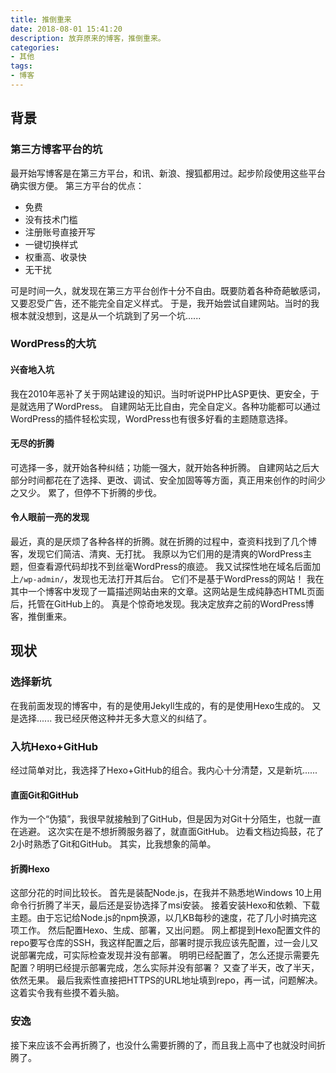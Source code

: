 ```yaml
---
title: 推倒重来
date: 2018-08-01 15:41:20
description: 放弃原来的博客，推倒重来。
categories:
- 其他
tags:
- 博客
---
```


## 背景
### 第三方博客平台的坑
最开始写博客是在第三方平台，和讯、新浪、搜狐都用过。起步阶段使用这些平台确实很方便。
第三方平台的优点：

- 免费
- 没有技术门槛
- 注册账号直接开写
- 一键切换样式
- 权重高、收录快
- 无干扰

可是时间一久，就发现在第三方平台创作十分不自由。既要防着各种奇葩敏感词，又要忍受广告，还不能完全自定义样式。
于是，我开始尝试自建网站。当时的我根本就没想到，这是从一个坑跳到了另一个坑......
### WordPress的大坑
#### 兴奋地入坑
我在2010年恶补了关于网站建设的知识。当时听说PHP比ASP更快、更安全，于是就选用了WordPress。
自建网站无比自由，完全自定义。各种功能都可以通过WordPress的插件轻松实现，WordPress也有很多好看的主题随意选择。
#### 无尽的折腾
可选择一多，就开始各种纠结；功能一强大，就开始各种折腾。
自建网站之后大部分时间都花在了选择、更改、调试、安全加固等等方面，真正用来创作的时间少之又少。
累了，但停不下折腾的步伐。
#### 令人眼前一亮的发现
最近，真的是厌烦了各种各样的折腾。就在折腾的过程中，查资料找到了几个博客，发现它们简洁、清爽、无打扰。
我原以为它们用的是清爽的WordPress主题，但查看源代码却找不到丝毫WordPress的痕迹。
我又试探性地在域名后面加上`/wp-admin/`，发现也无法打开其后台。
它们不是基于WordPress的网站！
我在其中一个博客中发现了一篇描述网站由来的文章。这网站是生成纯静态HTML页面后，托管在GitHub上的。
真是个惊奇地发现。我决定放弃之前的WordPress博客，推倒重来。
## 现状
### 选择新坑
在我前面发现的博客中，有的是使用Jekyll生成的，有的是使用Hexo生成的。
又是选择......
我已经厌倦这种并无多大意义的纠结了。
### 入坑Hexo+GitHub
经过简单对比，我选择了Hexo+GitHub的组合。我内心十分清楚，又是新坑......
#### 直面Git和GitHub
作为一个“伪猿”，我很早就接触到了GitHub，但是因为对Git十分陌生，也就一直在逃避。
这次实在是不想折腾服务器了，就直面GitHub。
边看文档边捣鼓，花了2小时熟悉了Git和GitHub。
其实，比我想象的简单。
#### 折腾Hexo
这部分花的时间比较长。
首先是装配Node.js，在我并不熟悉地Windows 10上用命令行折腾了半天，最后还是妥协选择了msi安装。
接着安装Hexo和依赖、下载主题。由于忘记给Node.js的npm换源，以几KB每秒的速度，花了几小时搞完这项工作。
然后配置Hexo、生成、部署，又出问题。
网上都提到Hexo配置文件的repo要写仓库的SSH，我这样配置之后，部署时提示我应该先配置，过一会儿又说部署完成，可实际检查发现并没有部署。
明明已经配置了，怎么还提示需要先配置？明明已经提示部署完成，怎么实际并没有部署？
又查了半天，改了半天，依然无果。
最后我索性直接把HTTPS的URL地址填到repo，再一试，问题解决。这着实令我有些摸不着头脑。
### 安逸
接下来应该不会再折腾了，也没什么需要折腾的了，而且我上高中了也就没时间折腾了。
